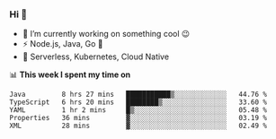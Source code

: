 ### Hi 👋

<!--
**nodejh/nodejh** is a ✨ _special_ ✨ repository because its `README.md` (this file) appears on your GitHub profile.

Here are some ideas to get you started:

- 🔭 I’m currently working on ...
- 🌱 I’m currently learning ...
- 👯 I’m looking to collaborate on ...
- 🤔 I’m looking for help with ...
- 💬 Ask me about ...
- 📫 How to reach me: ...
- 😄 Pronouns: ...
- ⚡ Fun fact: ...
-->

- 🔭 I’m currently working on something cool :wink:
- ⚡ Node.js, Java, Go :thought_balloon:
- 🤖 Serverless, Kubernetes, Cloud Native

📊 **This week I spent my time on**

<!--START_SECTION:waka-->
```text
Java         8 hrs 27 mins   ███████████▒░░░░░░░░░░░░░   44.76 % 
TypeScript   6 hrs 20 mins   ████████▒░░░░░░░░░░░░░░░░   33.60 % 
YAML         1 hr 2 mins     █▒░░░░░░░░░░░░░░░░░░░░░░░   05.48 % 
Properties   36 mins         ▓░░░░░░░░░░░░░░░░░░░░░░░░   03.19 % 
XML          28 mins         ▓░░░░░░░░░░░░░░░░░░░░░░░░   02.49 % 
```
<!--END_SECTION:waka-->


<!--
:traffic_light: **Visitors**

![visitors](https://visitor-badge.glitch.me/badge?page_id=nodejh.nodejh)
-->
